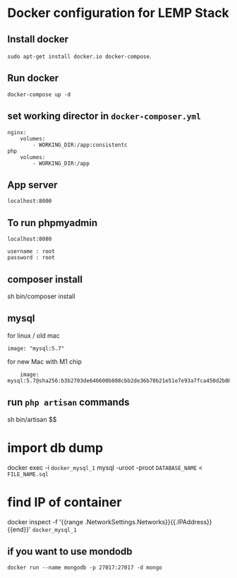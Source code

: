 # Docker configuration for LEMP Stack


## Install docker

`sudo apt-get install docker.io docker-compose`.

## Run docker

`docker-compose up -d`

## set working director in `docker-composer.yml`

```
nginx:
    volumes:
        - WORKING_DIR:/app:consistentc
php
    volumes:
        - WORKING_DIR:/app
```

## App server

`localhost:8000`

## To run phpmyadmin

`localhost:8080`

```
username : root
password : root
```

## composer install
sh bin/composer install


## mysql
for linux / old mac 
```
image: "mysql:5.7" 
```

for new Mac with M1 chip
```
    image: mysql:5.7@sha256:b3b2703de646600b008cbb2de36b70b21e51e7e93a7fca450d2b08151658b2dd
```


## run `php artisan` commands
sh bin/artisan $$

# import db dump
docker exec -i `docker_mysql_1` mysql -uroot -proot `DATABASE_NAME` < `FILE_NAME.sql`


# find IP of container
docker inspect -f '{{range .NetworkSettings.Networks}}{{.IPAddress}}{{end}}' `docker_mysql_1`

## if you want to use mondodb
`docker run --name mongodb -p 27017:27017 -d mongo`